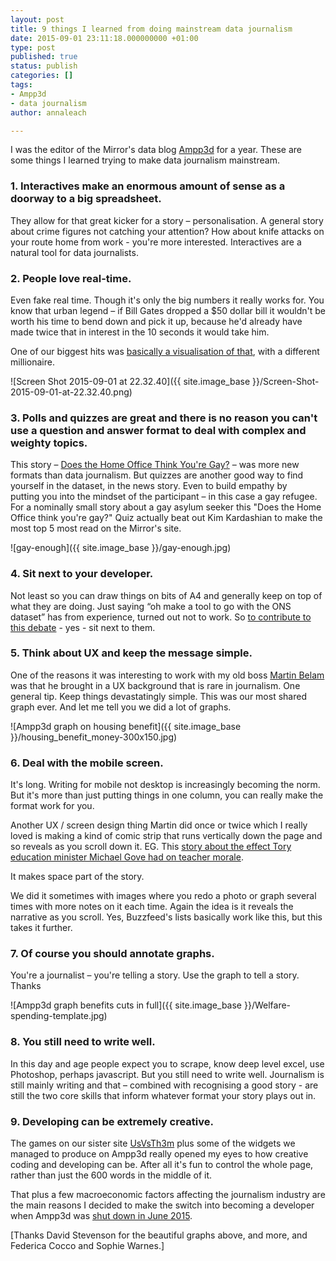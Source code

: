 ```yaml
---
layout: post
title: 9 things I learned from doing mainstream data journalism
date: 2015-09-01 23:11:18.000000000 +01:00
type: post
published: true
status: publish
categories: []
tags:
- Ampp3d
- data journalism
author: annaleach

---
```

I was the editor of the Mirror's data blog [Ampp3d](http://www.mirror.co.uk/news/ampp3d/?pageNumber=3) for a year. 
These are some things I learned trying to make data journalism mainstream.

### 1. Interactives make an enormous amount of sense as a doorway to a big spreadsheet.

They allow for that great kicker for a story – personalisation. A general story about crime figures 
not catching your attention? How about knife attacks on your route home from work - you're more interested. Interactives
are a natural tool for data journalists.

### 2. People love real-time.
Even fake real time. Though it's only the big numbers it really works for. You know that urban legend – 
if Bill Gates dropped a $50 dollar bill it wouldn't be worth his time to bend down and pick it up, because he'd already
 have made twice that in interest in the 10 seconds it would take him.

One of our biggest hits was [basically a visualisation of that](http://ampp3d.mirror.co.uk/2014/02/21/wayne-rooney-earnings/), with a different millionaire.

![Screen Shot 2015-09-01 at 22.32.40]({{ site.image_base }}/Screen-Shot-2015-09-01-at-22.32.40.png)

### 3. Polls and quizzes are great and there is no reason you can't use a question and answer format to deal with complex and weighty topics.

This story – [Does the Home Office Think You're Gay?](http://www.mirror.co.uk/news/ampp3d/home-office-think-youre-gay-5280895) 
– was more new formats than data journalism. But quizzes are another good way to find yourself in the dataset, in the news 
story. Even to build empathy by putting you into the mindset of the participant – in this case a gay refugee. For a nominally 
small story about a gay asylum seeker this "Does the Home Office think you're gay?" Quiz actually beat out Kim Kardashian 
to make the most top 5 most read on the Mirror's site.

![gay-enough]({{ site.image_base }}/gay-enough.jpg)

### 4. Sit next to your developer.

Not least so you can draw things on bits of A4 and generally keep on top of what they are doing. Just saying “oh make a tool to go with the ONS dataset” has from experience, turned out not to work. So [to contribute to this debate](https://storify.com/charlesarthur/great-truths-of-our-time) - yes - sit next to them.

### 5. Think about UX and keep the message simple.

One of the reasons it was interesting to work with my old boss [Martin Belam](http://martinbelam.com/) was that he brought in a UX background that is rare in journalism. One general tip. Keep things devastatingly simple. This was our most shared graph ever. And let me tell you we did a lot of graphs.

![Ampp3d graph on housing benefit]({{ site.image_base }}/housing_benefit_money-300x150.jpg)

### 6. Deal with the mobile screen.

It's long. Writing for mobile not desktop is increasingly becoming the norm. But it's more than just putting things in one column, you can really make the format work for you.

Another UX / screen design thing Martin did once or twice which I really loved is making a kind of comic strip that runs vertically down the page and so reveals as you scroll down it. EG. This [story about the effect Tory education minister Michael Gove had on teacher morale](http://ampp3d.mirror.co.uk/2014/01/07/that-gove-effect-on-teacher-morale-in-full/).

It makes space part of the story.

We did it sometimes with images where you redo a photo or graph several times with more notes on it each time. Again the
 idea is it reveals the narrative as you scroll. Yes, Buzzfeed's lists basically work like this, but this takes it further.

### 7. Of course you should annotate graphs.
You're a journalist – you're telling a story. Use the graph to tell a story. Thanks

![Ampp3d graph benefits cuts in full]({{ site.image_base }}/Welfare-spending-template.jpg)

### 8. You still need to write well.

In this day and age people expect you to scrape, know deep level excel, use Photoshop, perhaps javascript. But you still
 need to write well. Journalism is still mainly writing and that – combined with recognising a good story - are still 
 the two core skills that inform whatever format your story plays out in.

### 9. Developing can be extremely creative. 

The games on our sister site [UsVsTh3m](http://usvsth3m.com/) plus some of the widgets we managed to produce on Ampp3d 
really opened my eyes to how creative coding and developing can be. After all it's fun to control the whole page, rather 
than just the 600 words in the middle of it.

That plus a few macroeconomic factors affecting the journalism industry are the main reasons I decided to make the switch
 into becoming a developer when Ampp3d was [shut down in June 2015](http://www.theguardian.com/media/2015/may/13/trinity-mirrors-usvsth3m-and-ampp3d-thought-to-be-facing-axe-as-jobs-set-to-go).

[Thanks David Stevenson for the beautiful graphs above, and more, and Federica Cocco and Sophie Warnes.]
